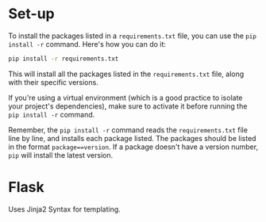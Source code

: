 # Set-up
To install the packages listed in a `requirements.txt` file, you can use the `pip install -r` command. Here's how you can do it:

   ```bash
   pip install -r requirements.txt
   ```

This will install all the packages listed in the `requirements.txt` file, along with their specific versions.

If you're using a virtual environment (which is a good practice to isolate your project's dependencies), make sure to activate it before running the `pip install -r` command.

Remember, the `pip install -r` command reads the `requirements.txt` file line by line, and installs each package listed. The packages should be listed in the format `package==version`. If a package doesn't have a version number, `pip` will install the latest version.

# Flask

Uses Jinja2 Syntax for templating.
